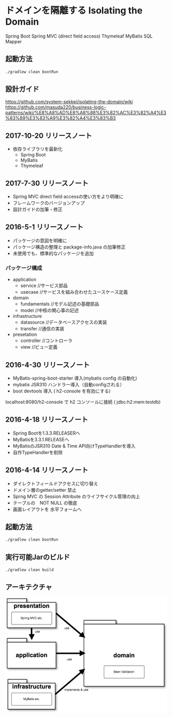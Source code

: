 # ドメインを隔離する Isolating the Domain
Spring Boot
Spring MVC (direct field access)
Thymeleaf
MyBatis SQL Mapper

## 起動方法

```sh
./gradlew clean bootRun
```

## 設計ガイド
https://github.com/system-sekkei/isolating-the-domain/wiki
https://github.com/masuda220/business-logic-patterns/wiki/%E8%A8%AD%E8%A8%88%E3%82%AC%E3%82%A4%E3%83%89%E3%83%A9%E3%82%A4%E3%83%B3

## 2017-10-20 リリースノート

* 依存ライブラリを最新化
    * Spring Boot
    * MyBatis
    * Thymeleaf

## 2017-7-30 リリースノート

* Spring MVC direct field accessの使い方をより明確に
* フレームワークのバージョンアップ
* 設計ガイドの加筆・修正

## 2016-5-1 リリースノート

* パッケージの意図を明確に
* パッケージ構造の整理と package-info.java の加筆修正
* 未使用でも、標準的なパッケージを追加

### パッケージ構成

* application
  * service //サービス部品
  * usecase //サービスを組み合わせたユースケース定義
* domain
  * fundamentals //モデル記述の基礎部品
  * model //中核の関心事の記述
* infrastructure
  * datasource //データベースアクセスの実装
  * transfer //通信の実装
* presetation
  * controller //コントローラ
  * view //ビュー定義

## 2016-4-30 リリースノート

* MyBatis-spring-boot-starter 導入(mybatis config の自動化)
* mybatis JSR310 ハンドラー導入（自動configされる）
* boot devtools 導入 ( h2-console を有効にする)

localhost:8080/h2-console で h2 コンソールに接続
( jdbc:h2:mem:testdb)

## 2016-4-18 リリースノート

* Spring Bootを1.3.3.RELEASERへ
* MyBatisを3.3.1.RELEASEへ
* MyBatisのJSR310 Date & Time API向けTypeHandlerを導入
* 自作TypeHandlerを削除

## 2016-4-14 リリースノート

* ダイレクトフィールドアクセスに切り替え
* ドメイン層のgetter/setter 禁止
* Sprng MVC の Session Attribute のライフサイクル管理の向上
* テーブルの　NOT NULL の徹底
* 画面レイアウトを 水平フォームへ

## 起動方法

```sh
./gradlew clean bootRun
```

## 実行可能Jarのビルド

```sh
./gradlew clean build
```
## アーキテクチャ

![アーキテクチャ](architecture.png)
